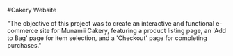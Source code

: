#Cakery Website

"The objective of this project was to create an interactive and functional e-commerce site for Munamii Cakery, featuring a product listing page, an 'Add to Bag' page for item selection, and a 'Checkout' page for completing purchases."
